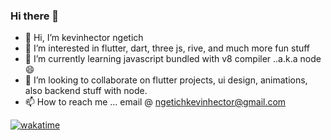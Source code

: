 ### Hi there 👋
- 👋 Hi, I’m kevinhector ngetich
- 👀 I’m interested in flutter, dart, three js, rive, and much more fun stuff
- 🌱 I’m currently learning javascript bundled with v8 compiler ..a.k.a node 😄
- 💞️ I’m looking to collaborate on flutter projects, ui design, animations, also backend stuff with node.
- 📫 How to reach me ... email @ ngetichkevinhector@gmail.com

[![wakatime](https://wakatime.com/badge/user/b38a6b86-3bb2-4449-825c-d2db67afb371.svg)](https://wakatime.com/@b38a6b86-3bb2-4449-825c-d2db67afb371)

<!--
**kevinhectorngetich/kevinhectorngetich** is a ✨ _special_ ✨ repository because its `README.md` (this file) appears on your GitHub profile.



- 🔭 I’m currently working on ...
- 🌱 I’m currently learning ...
- 👯 I’m looking to collaborate on ...
- 🤔 I’m looking for help with ...
- 💬 Ask me about ...
- 📫 How to reach me: ...
- 😄 Pronouns: ...
- ⚡ Fun fact: ...
-->
